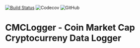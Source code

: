 [![Build Status](https://travis-ci.org/stuianna/CMCLogger.svg?branch=master)](https://travis-ci.org/stuianna/CMCLogger)
![Codecov](https://img.shields.io/codecov/c/github/stuianna/CMCLogger)
![GitHub](https://img.shields.io/github/license/stuianna/CMCLogger)

# CMCLogger - Coin Market Cap Cryptocurreny Data Logger
